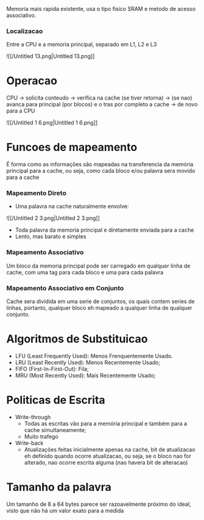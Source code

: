 Memoria mais rapida existente, usa o tipo fisico SRAM e metodo de acesso associativo.

  

### Localizacao

Entre a CPU e a memoria principal, separado em L1, L2 e L3

![[/Untitled 13.png|Untitled 13.png]]

  

# Operacao

CPU → solicita conteudo → verifica na cache (se tiver retorna) → (se nao) avanca para principal (por blocos) e o tras por completo a cache → de novo para a CPU

![[/Untitled 1 6.png|Untitled 1 6.png]]

  

# Funcoes de mapeamento

É forma como as informações são mapeadas na transferencia da memória  
principal para a cache, ou seja, como cada bloco e/ou palavra sera movido para a cache  

  

### Mapeamento Direto

- Uma palavra na cache naturalmente envolve:

![[/Untitled 2 3.png|Untitled 2 3.png]]

- Toda palavra da memoria principal e diretamente enviada para a cache
- Lento, mas barato e simples

  

### Mapeamento Associativo

Um bloco da memoria principal pode ser carregado em qualquer linha de cache, com uma tag para cada bloco e uma para cada palavra

  

### Mapeamento Associativo em Conjunto

Cache sera dividida em uma serie de conjuntos, os quais contem series de linhas, portanto, qualquer bloco eh mapeado a qualquer linha de qualquer conjunto.

  

# Algoritmos de Substituicao

- LFU (Least Frequently Used): Menos Frenquentemente Usado.
- LRU (Least Recently Used): Menos Recentemente Usado;
- FIFO (First-In-First-Out): Fila;
- MRU (Most Recently Used): Mais Recentemente Usado;

  

# Politicas de Escrita

- Write-through
    - Todas as escritas vão para a memória principal e também para a cache simultaneamente;
    - Muito trafego
- Write-back
    - Atualizações feitas inicialmente apenas na cache, bit de atualizacao eh definido quando ocorre atualizacao, ou seja, se o bloco nao for alterado, nao ocorre escrita alguma (nao havera bit de alteracao)

# Tamanho da palavra

Um tamanho de 8 a 64 bytes parece ser razoavelmente próximo do ideal, visto que não há um valor exato para a medida